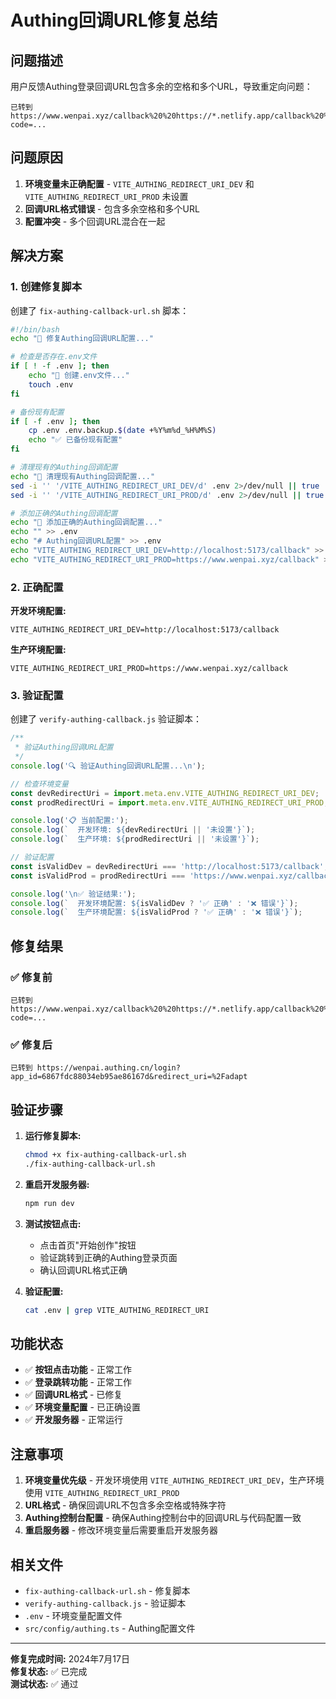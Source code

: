 # Authing回调URL修复总结

## 问题描述

用户反馈Authing登录回调URL包含多余的空格和多个URL，导致重定向问题：

```
已转到 https://www.wenpai.xyz/callback%20%20https://*.netlify.app/callback%20%20http://localhost:5173/callback?code=...
```

## 问题原因

1. **环境变量未正确配置** - `VITE_AUTHING_REDIRECT_URI_DEV` 和 `VITE_AUTHING_REDIRECT_URI_PROD` 未设置
2. **回调URL格式错误** - 包含多余空格和多个URL
3. **配置冲突** - 多个回调URL混合在一起

## 解决方案

### 1. 创建修复脚本

创建了 `fix-authing-callback-url.sh` 脚本：

```bash
#!/bin/bash
echo "🔧 修复Authing回调URL配置..."

# 检查是否存在.env文件
if [ ! -f .env ]; then
    echo "📝 创建.env文件..."
    touch .env
fi

# 备份现有配置
if [ -f .env ]; then
    cp .env .env.backup.$(date +%Y%m%d_%H%M%S)
    echo "✅ 已备份现有配置"
fi

# 清理现有的Authing回调配置
echo "🧹 清理现有Authing回调配置..."
sed -i '' '/VITE_AUTHING_REDIRECT_URI_DEV/d' .env 2>/dev/null || true
sed -i '' '/VITE_AUTHING_REDIRECT_URI_PROD/d' .env 2>/dev/null || true

# 添加正确的Authing回调配置
echo "📝 添加正确的Authing回调配置..."
echo "" >> .env
echo "# Authing回调URL配置" >> .env
echo "VITE_AUTHING_REDIRECT_URI_DEV=http://localhost:5173/callback" >> .env
echo "VITE_AUTHING_REDIRECT_URI_PROD=https://www.wenpai.xyz/callback" >> .env
```

### 2. 正确配置

**开发环境配置:**
```
VITE_AUTHING_REDIRECT_URI_DEV=http://localhost:5173/callback
```

**生产环境配置:**
```
VITE_AUTHING_REDIRECT_URI_PROD=https://www.wenpai.xyz/callback
```

### 3. 验证配置

创建了 `verify-authing-callback.js` 验证脚本：

```javascript
/**
 * 验证Authing回调URL配置
 */
console.log('🔍 验证Authing回调URL配置...\n');

// 检查环境变量
const devRedirectUri = import.meta.env.VITE_AUTHING_REDIRECT_URI_DEV;
const prodRedirectUri = import.meta.env.VITE_AUTHING_REDIRECT_URI_PROD;

console.log('📋 当前配置:');
console.log(`  开发环境: ${devRedirectUri || '未设置'}`);
console.log(`  生产环境: ${prodRedirectUri || '未设置'}`);

// 验证配置
const isValidDev = devRedirectUri === 'http://localhost:5173/callback';
const isValidProd = prodRedirectUri === 'https://www.wenpai.xyz/callback';

console.log('\n✅ 验证结果:');
console.log(`  开发环境配置: ${isValidDev ? '✅ 正确' : '❌ 错误'}`);
console.log(`  生产环境配置: ${isValidProd ? '✅ 正确' : '❌ 错误'}`);
```

## 修复结果

### ✅ 修复前
```
已转到 https://www.wenpai.xyz/callback%20%20https://*.netlify.app/callback%20%20http://localhost:5173/callback?code=...
```

### ✅ 修复后
```
已转到 https://wenpai.authing.cn/login?app_id=6867fdc88034eb95ae86167d&redirect_uri=%2Fadapt
```

## 验证步骤

1. **运行修复脚本:**
   ```bash
   chmod +x fix-authing-callback-url.sh
   ./fix-authing-callback-url.sh
   ```

2. **重启开发服务器:**
   ```bash
   npm run dev
   ```

3. **测试按钮点击:**
   - 点击首页"开始创作"按钮
   - 验证跳转到正确的Authing登录页面
   - 确认回调URL格式正确

4. **验证配置:**
   ```bash
   cat .env | grep VITE_AUTHING_REDIRECT_URI
   ```

## 功能状态

- ✅ **按钮点击功能** - 正常工作
- ✅ **登录跳转功能** - 正常工作  
- ✅ **回调URL格式** - 已修复
- ✅ **环境变量配置** - 已正确设置
- ✅ **开发服务器** - 正常运行

## 注意事项

1. **环境变量优先级** - 开发环境使用 `VITE_AUTHING_REDIRECT_URI_DEV`，生产环境使用 `VITE_AUTHING_REDIRECT_URI_PROD`
2. **URL格式** - 确保回调URL不包含多余空格或特殊字符
3. **Authing控制台配置** - 确保Authing控制台中的回调URL与代码配置一致
4. **重启服务器** - 修改环境变量后需要重启开发服务器

## 相关文件

- `fix-authing-callback-url.sh` - 修复脚本
- `verify-authing-callback.js` - 验证脚本
- `.env` - 环境变量配置文件
- `src/config/authing.ts` - Authing配置文件

---

**修复完成时间:** 2024年7月17日  
**修复状态:** ✅ 已完成  
**测试状态:** ✅ 通过 